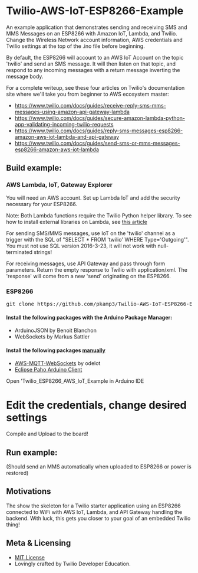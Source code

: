 # Twilio-AWS-IoT-ESP8266-Example

An example application that demonstrates sending and receiving SMS and MMS Messages on an ESP8266 with Amazon IoT, Lambda, and Twilio.  Change the Wireless Network account information, AWS credentials and Twilio settings at the top of the .ino file before beginning.

By default, the ESP8266 will account to an AWS IoT Account on the topic 'twilio' and send an SMS message.  It will then listen on that topic, and respond to any incoming messages with a return message inverting the message body.

For a complete writeup, see these four articles on Twilio's documentation site where we'll take you from beginner to AWS ecosystem master:
* https://www.twilio.com/docs/guides/receive-reply-sms-mms-messages-using-amazon-api-gateway-lambda
* https://www.twilio.com/docs/guides/secure-amazon-lambda-python-app-validating-incoming-twilio-requests
* https://www.twilio.com/docs/guides/reply-sms-messages-esp8266-amazon-aws-iot-lambda-and-api-gateway
* https://www.twilio.com/docs/guides/send-sms-or-mms-messages-esp8266-amazon-aws-iot-lambda

## Build example:


### AWS Lambda, IoT, Gateway Explorer
You will need an AWS account.  Set up Lambda IoT and add the security necessary for your ESP8266.

Note: Both Lambda functions require the Twilio Python helper library.  To see how to install external libraries on Lambda, see [this article](http://docs.aws.amazon.com/lambda/latest/dg/lambda-python-how-to-create-deployment-package.html)

For sending SMS/MMS messages, use IoT on the 'twilio' channel as a trigger with the SQL of "SELECT * FROM 'twilio' WHERE Type='Outgoing'".  You must not use SQL version 2016-3-23, it will not work with null-terminated strings!

For receiving messages, use API Gateway and pass through form parameters.  Return the empty response to Twilio with application/xml.  The 'response' will come from a new 'send' originating on the ESP8266.


### ESP8266
<pre>
git clone https://github.com/pkamp3/Twilio-AWS-IoT-ESP8266-Example.git
</pre>

#### Install the following packages with the Arduino Package Manager:
* ArduinoJSON by Benoit Blanchon
* WebSockets by Markus Sattler

#### Install the following packages [manually](https://www.arduino.cc/en/guide/libraries#toc5)
* [AWS-MQTT-WebSockets](https://github.com/odelot/aws-mqtt-websockets) by odelot
* [Eclipse Paho Arduino Client](https://projects.eclipse.org/projects/technology.paho/downloads)

Open 'Twilio_ESP8266_AWS_IoT_Example in Arduino IDE
# Edit the credentials, change desired settings
Compile and Upload to the board!

## Run example:
(Should send an MMS automatically when uploaded to ESP8266 or power is restored)

## Motivations

The show the skeleton for a Twilio starter application using an ESP8266 connected to WiFi with AWS IoT, Lambda, and API Gateway handling the backend.  With luck, this gets you closer to your goal of an embedded Twilio thing!

## Meta & Licensing

* [MIT License](http://www.opensource.org/licenses/mit-license.html)
* Lovingly crafted by Twilio Developer Education.

